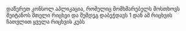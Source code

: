 ﻿დაწერეთ კონსოლ აპლიკაცია, რომელიც მომხმარებელს მოსთხოვს შეიტანოს მთელი რიცხვი
და შემდეგ დაბეჭდავს 1 დან ამ რიცხვის ჩათვლით ყველა რიცხვის კუბს